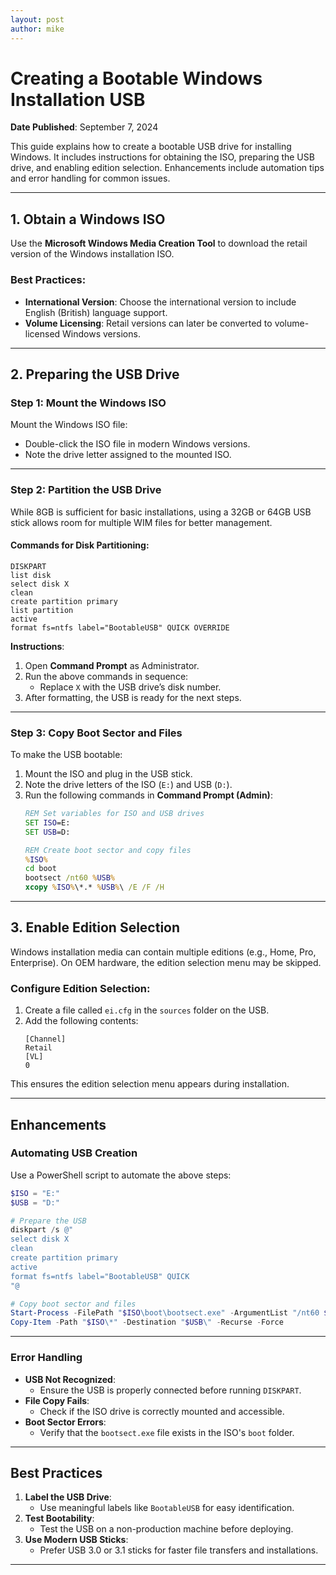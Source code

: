 ```yaml
---
layout: post
author: mike
---
```

# Creating a Bootable Windows Installation USB

**Date Published**: September 7, 2024

This guide explains how to create a bootable USB drive for installing Windows. It includes instructions for obtaining the ISO, preparing the USB drive, and enabling edition selection. Enhancements include automation tips and error handling for common issues.

---

## **1. Obtain a Windows ISO**

Use the **Microsoft Windows Media Creation Tool** to download the retail version of the Windows installation ISO. 

### **Best Practices**:
- **International Version**: Choose the international version to include English (British) language support.
- **Volume Licensing**: Retail versions can later be converted to volume-licensed Windows versions.

---

## **2. Preparing the USB Drive**

### **Step 1: Mount the Windows ISO**

Mount the Windows ISO file:
- Double-click the ISO file in modern Windows versions.
- Note the drive letter assigned to the mounted ISO.

---

### **Step 2: Partition the USB Drive**

While 8GB is sufficient for basic installations, using a 32GB or 64GB USB stick allows room for multiple WIM files for better management.

#### **Commands for Disk Partitioning**:
```plaintext
DISKPART
list disk
select disk X
clean
create partition primary
list partition
active
format fs=ntfs label="BootableUSB" QUICK OVERRIDE
```

**Instructions**:
1. Open **Command Prompt** as Administrator.
2. Run the above commands in sequence:
   - Replace `X` with the USB drive’s disk number.
3. After formatting, the USB is ready for the next steps.

---

### **Step 3: Copy Boot Sector and Files**

To make the USB bootable:
1. Mount the ISO and plug in the USB stick.
2. Note the drive letters of the ISO (`E:`) and USB (`D:`).
3. Run the following commands in **Command Prompt (Admin)**:
   ```cmd
   REM Set variables for ISO and USB drives
   SET ISO=E:
   SET USB=D:

   REM Create boot sector and copy files
   %ISO%
   cd boot
   bootsect /nt60 %USB%
   xcopy %ISO%\*.* %USB%\ /E /F /H
   ```

---

## **3. Enable Edition Selection**

Windows installation media can contain multiple editions (e.g., Home, Pro, Enterprise). On OEM hardware, the edition selection menu may be skipped.

### **Configure Edition Selection**:
1. Create a file called `ei.cfg` in the `sources` folder on the USB.
2. Add the following contents:
   ```plaintext
   [Channel]
   Retail
   [VL]
   0
   ```

This ensures the edition selection menu appears during installation.

---

## **Enhancements**

### **Automating USB Creation**
Use a PowerShell script to automate the above steps:
```powershell
$ISO = "E:"
$USB = "D:"

# Prepare the USB
diskpart /s @"
select disk X
clean
create partition primary
active
format fs=ntfs label="BootableUSB" QUICK
"@

# Copy boot sector and files
Start-Process -FilePath "$ISO\boot\bootsect.exe" -ArgumentList "/nt60 $USB" -Wait
Copy-Item -Path "$ISO\*" -Destination "$USB\" -Recurse -Force
```

---

### **Error Handling**
- **USB Not Recognized**:
  - Ensure the USB is properly connected before running `DISKPART`.
- **File Copy Fails**:
  - Check if the ISO drive is correctly mounted and accessible.
- **Boot Sector Errors**:
  - Verify that the `bootsect.exe` file exists in the ISO's `boot` folder.

---

## **Best Practices**

1. **Label the USB Drive**:
   - Use meaningful labels like `BootableUSB` for easy identification.
2. **Test Bootability**:
   - Test the USB on a non-production machine before deploying.
3. **Use Modern USB Sticks**:
   - Prefer USB 3.0 or 3.1 sticks for faster file transfers and installations.

---
